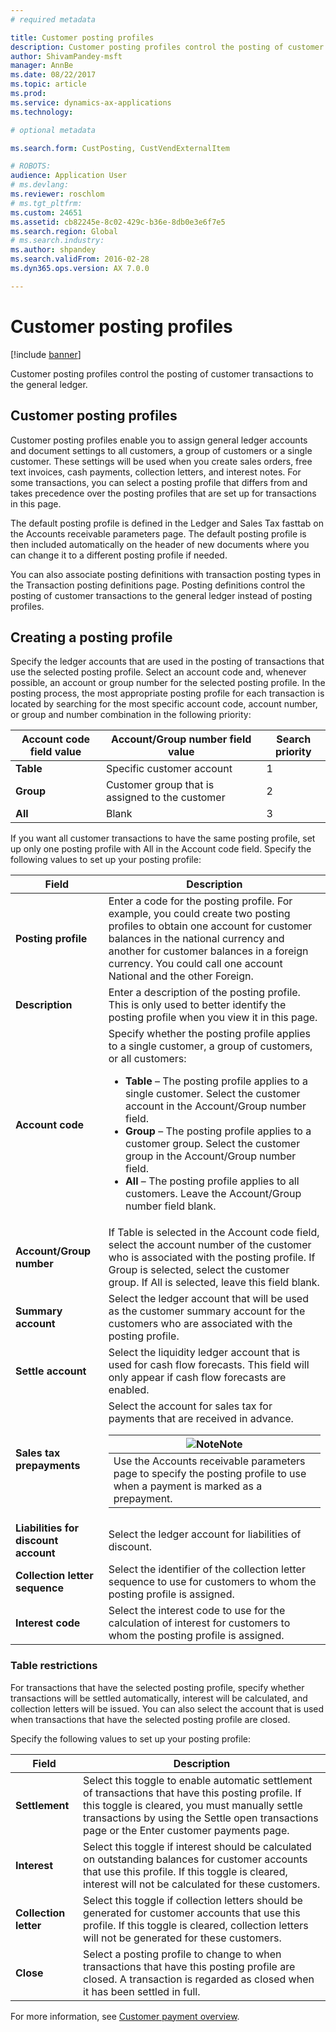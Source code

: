 ```yaml
---
# required metadata

title: Customer posting profiles
description: Customer posting profiles control the posting of customer transactions to the general ledger.
author: ShivamPandey-msft
manager: AnnBe
ms.date: 08/22/2017
ms.topic: article
ms.prod: 
ms.service: dynamics-ax-applications
ms.technology: 

# optional metadata

ms.search.form: CustPosting, CustVendExternalItem

# ROBOTS: 
audience: Application User
# ms.devlang: 
ms.reviewer: roschlom
# ms.tgt_pltfrm: 
ms.custom: 24651
ms.assetid: cb82245e-8c02-429c-b36e-8db0e3e6f7e5
ms.search.region: Global
# ms.search.industry: 
ms.author: shpandey
ms.search.validFrom: 2016-02-28
ms.dyn365.ops.version: AX 7.0.0

---
```


# Customer posting profiles

[!include [banner](../includes/banner.md)]

Customer posting profiles control the posting of customer transactions to the general ledger.

Customer posting profiles
-------------------------

Customer posting profiles enable you to assign general ledger accounts and document settings to all customers, a group of customers or a single customer. These settings will be used when you create sales orders, free text invoices, cash payments, collection letters, and interest notes. For some transactions, you can select a posting profile that differs from and takes precedence over the posting profiles that are set up for transactions in this page. 

The default posting profile is defined in the Ledger and Sales Tax fasttab on the Accounts receivable parameters page. The default posting profile is then included automatically on the header of new documents where you can change it to a different posting profile if needed.

You can also associate posting definitions with transaction posting types in the Transaction posting definitions page. Posting definitions control the posting of customer transactions to the general ledger instead of posting profiles.

## Creating a posting profile
Specify the ledger accounts that are used in the posting of transactions that use the selected posting profile. Select an account code and, whenever possible, an account or group number for the selected posting profile. In the posting process, the most appropriate posting profile for each transaction is located by searching for the most specific account code, account number, or group and number combination in the following priority:

| **Account code** field value | **Account/Group number** field value            | Search priority |
|------------------------------|-------------------------------------------------|-----------------|
| **Table**                    | Specific customer account                       | 1               |
| **Group**                    | Customer group that is assigned to the customer | 2               |
| **All**                      | Blank                                           | 3               |

If you want all customer transactions to have the same posting profile, set up only one posting profile with All in the Account code field. Specify the following values to set up your posting profile:

<table>
<thead>
<tr class="header">
<th>Field</th>
<th>Description</th>
</tr>
</thead>
<tbody>
<tr class="odd">
<td><strong>Posting profile</strong></td>
<td>Enter a code for the posting profile. For example, you could create two posting profiles to obtain one account for customer balances in the national currency and another for customer balances in a foreign currency. You could call one account National and the other Foreign.</td>
</tr>
<tr class="even">
<td><strong>Description</strong></td>
<td>Enter a description of the posting profile. This is only used to better identify the posting profile when you view it in this page.</td>
</tr>
<tr class="odd">
<td><strong>Account code</strong></td>
<td>Specify whether the posting profile applies to a single customer, a group of customers, or all customers:
<ul>
<li><strong>Table</strong> – The posting profile applies to a single customer. Select the customer account in the Account/Group number field.</li>
<li><strong>Group</strong> – The posting profile applies to a customer group. Select the customer group in the Account/Group number field.</li>
<li><strong>All</strong> – The posting profile applies to all customers. Leave the Account/Group number field blank.</li>
</ul></td>
</tr>
<tr class="even">
<td><strong>Account/Group number</strong></td>
<td>If Table is selected in the Account code field, select the account number of the customer who is associated with the posting profile. If Group is selected, select the customer group. If All is selected, leave this field blank.</td>
</tr>
<tr class="odd">
<td><strong>Summary account</strong></td>
<td>Select the ledger account that will be used as the customer summary account for the customers who are associated with the posting profile.</td>
</tr>
<tr class="even">
<td><strong>Settle account</strong></td>
<td>Select the liquidity ledger account that is used for cash flow forecasts. This field will only appear if cash flow forecasts are enabled.</td>
</tr>
<tr class="odd">
<td><strong>Sales tax prepayments</strong></td>
<td>Select the account for sales tax for payments that are received in advance.
<div class="alert">
<table>
<thead>
<tr class="header">
<th><img src="https://i-technet.sec.s-msft.com/areas/global/content/clear.gif" title="Note" alt="Note" id="alert_note" class="cl_IC101471" /><strong>Note</strong></th>
</tr>
</thead>
<tbody>
<tr class="odd">
<td>Use the Accounts receivable parameters page to specify the posting profile to use when a payment is marked as a prepayment.</td>
</tr>
</tbody>
</table>
</div></td>
</tr>
<tr class="even">
<td><strong>Liabilities for discount account</strong></td>
<td>Select the ledger account for liabilities of discount.</td>
</tr>
<tr class="odd">
<td><strong>Collection letter sequence</strong></td>
<td>Select the identifier of the collection letter sequence to use for customers to whom the posting profile is assigned.</td>
</tr>
<tr class="even">
<td><strong>Interest code</strong></td>
<td>Select the interest code to use for the calculation of interest for customers to whom the posting profile is assigned.</td>
</tr>
</tbody>
</table>

### 

### **Table restrictions**

For transactions that have the selected posting profile, specify whether transactions will be settled automatically, interest will be calculated, and collection letters will be issued. You can also select the account that is used when transactions that have the selected posting profile are closed.

Specify the following values to set up your posting profile:

| Field                 | Description                                                                                                                                                                                                                                        |
|-----------------------|----------------------------------------------------------------------------------------------------------------------------------------------------------------------------------------------------------------------------------------------------|
| **Settlement**        | Select this toggle to enable automatic settlement of transactions that have this posting profile. If this toggle is cleared, you must manually settle transactions by using the Settle open transactions page or the Enter customer payments page. |
| **Interest**          | Select this toggle if interest should be calculated on outstanding balances for customer accounts that use this profile. If this toggle is cleared, interest will not be calculated for these customers.                                           |
| **Collection letter** | Select this toggle if collection letters should be generated for customer accounts that use this profile. If this toggle is cleared, collection letters will not be generated for these customers.                                                 |
| **Close**             | Select a posting profile to change to when transactions that have this posting profile are closed. A transaction is regarded as closed when it has been settled in full.                                                                           |



For more information, see [Customer payment overview](../cash-bank-management/tasks/customer-payment-overview.md).

